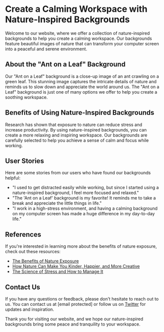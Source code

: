<!--font:Open Sans-->

# Create a Calming Workspace with Nature-Inspired Backgrounds

Welcome to our website, where we offer a collection of nature-inspired backgrounds to help you create a calming workspace. Our backgrounds feature beautiful images of nature that can transform your computer screen into a peaceful and serene environment.

## About the "Ant on a Leaf" Background

Our "Ant on a Leaf" background is a close-up image of an ant crawling on a green leaf. This stunning image captures the intricate details of nature and reminds us to slow down and appreciate the world around us. The "Ant on a Leaf" background is just one of many options we offer to help you create a soothing workspace.

## Benefits of Using Nature-Inspired Backgrounds

Research has shown that exposure to nature can reduce stress and increase productivity. By using nature-inspired backgrounds, you can create a more relaxing and inspiring workspace. Our backgrounds are carefully selected to help you achieve a sense of calm and focus while working.

## User Stories

Here are some stories from our users who have found our backgrounds helpful:

- "I used to get distracted easily while working, but since I started using a nature-inspired background, I feel more focused and relaxed."
- "The 'Ant on a Leaf' background is my favorite! It reminds me to take a break and appreciate the little things in life."
- "I work in a high-stress environment, and having a calming background on my computer screen has made a huge difference in my day-to-day life."

## References

If you're interested in learning more about the benefits of nature exposure, check out these resources:

- [The Benefits of Nature Exposure](#)
- [How Nature Can Make You Kinder, Happier, and More Creative](#)
- [The Science of Stress and How to Manage It](#)

## Contact Us

If you have any questions or feedback, please don't hesitate to reach out to us. You can contact us at [email protected] or follow us on [Twitter](#) for updates and inspiration.

Thank you for visiting our website, and we hope our nature-inspired backgrounds bring some peace and tranquility to your workspace.

<!--

Write me content for website with wallpaper which alt text is:

"A close-up of an ant on a leaf"

The name/title of the page should not be 1:1 copy of the alt text but rather a real content of the website which is using this wallpaper.

- Use markdown format 
- Start with heading
- Heading should be short and concise
- The content should look like a real website 
- The website should not be about the wallpaper, wallpaper is just a related background
- Heading should be contain work "wallpaper" or "background"
- Include real sections like references, contact, user stories, etc. use things relevant to the page purpose.
- Feel free to use structure like headings, bullets, numbering, blockquotes, paragraphs, horizontal lines, etc.
- You can use formatting like bold or _italic_
- You can include UTF-8 emojis
- Links should be only #hash anchors (and you can refer to the document itself)
- Do not include images


---


# Nature-inspired Wallpaper for a Calming Workspace

Welcome to our website, where we provide nature-inspired wallpapers to help you create a calming workspace. Our wallpaper collection includes a variety of beautiful images that can transform your computer screen into a peaceful and serene environment.

## About the "Ant on a Leaf" Wallpaper

Our "Ant on a Leaf" wallpaper is a close-up image of an ant crawling on a green leaf. The intricate details of the ant and the leaf make this wallpaper a stunning addition to any workspace. The image captures the beauty and complexity of nature, reminding us to slow down and appreciate the world around us.

## Benefits of Using Nature-Inspired Wallpapers

Research has shown that exposure to nature can reduce stress and increase productivity. By using nature-inspired wallpapers, you can create a more relaxing and inspiring workspace. Our wallpapers are carefully selected to help you achieve a sense of calm and focus while working.

## User Stories

Here are some stories from our users who have found our wallpapers helpful:

- "I used to get distracted easily while working, but since I started using a nature-inspired wallpaper, I feel more focused and relaxed."
- "The 'Ant on a Leaf' wallpaper is my favorite! It reminds me to take a break and appreciate the little things in life."
- "I work in a high-stress environment, and having a calming wallpaper on my computer screen has made a huge difference in my day-to-day life."

## References

If you're interested in learning more about the benefits of nature exposure, check out these resources:

- [The Benefits of Nature Exposure](#)
- [How Nature Can Make You Kinder, Happier, and More Creative](#)
- [The Science of Stress and How to Manage It](#)

## Contact Us

If you have any questions or feedback, please don't hesitate to reach out to us. You can contact us at [email protected] or follow us on [Twitter](#) for updates and inspiration.

Thank you for visiting our website, and we hope our nature-inspired wallpapers bring some peace and tranquility to your workspace.


---


Heading should not include word "wallpaper". The website should not be about the wallpaper itself, wallpaper is just a related background, rewrite whole content.


---


# Create a Calming Workspace with Nature-Inspired Backgrounds

Welcome to our website, where we offer a collection of nature-inspired backgrounds to help you create a calming workspace. Our backgrounds feature beautiful images of nature that can transform your computer screen into a peaceful and serene environment.

## About the "Ant on a Leaf" Background

Our "Ant on a Leaf" background is a close-up image of an ant crawling on a green leaf. This stunning image captures the intricate details of nature and reminds us to slow down and appreciate the world around us. The "Ant on a Leaf" background is just one of many options we offer to help you create a soothing workspace.

## Benefits of Using Nature-Inspired Backgrounds

Research has shown that exposure to nature can reduce stress and increase productivity. By using nature-inspired backgrounds, you can create a more relaxing and inspiring workspace. Our backgrounds are carefully selected to help you achieve a sense of calm and focus while working.

## User Stories

Here are some stories from our users who have found our backgrounds helpful:

- "I used to get distracted easily while working, but since I started using a nature-inspired background, I feel more focused and relaxed."
- "The 'Ant on a Leaf' background is my favorite! It reminds me to take a break and appreciate the little things in life."
- "I work in a high-stress environment, and having a calming background on my computer screen has made a huge difference in my day-to-day life."

## References

If you're interested in learning more about the benefits of nature exposure, check out these resources:

- [The Benefits of Nature Exposure](#)
- [How Nature Can Make You Kinder, Happier, and More Creative](#)
- [The Science of Stress and How to Manage It](#)

## Contact Us

If you have any questions or feedback, please don't hesitate to reach out to us. You can contact us at [email protected] or follow us on [Twitter](#) for updates and inspiration.

Thank you for visiting our website, and we hope our nature-inspired backgrounds bring some peace and tranquility to your workspace.

-->
